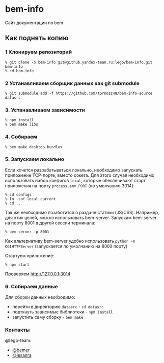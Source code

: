 bem-info
=====

Сайт документации по bem

## Как поднять копию ##

### 1 Клонируем репозиторий

```
% git clone -b bem-info git@github.yandex-team.ru:lego/bem-info.git bem-info
% cd bem-info
```

### 2 Устанавливаем сборщик данных как git submodule

```
% git submodule add -f https://github.com/tormozz48/bem-info-source datasrc
```

### 3. Устанавливаем зависимости

```
% npm install
% bem make libs
```

### 4. Собираем

```
% bem make desktop.bundles
```

### 5. Запускаем локально

Если хочется разрабатываться локально, необходимо запускать приложение TCP-порте, вместо сокета. Для этого случая
необходимо использовать набор конфигов `local`, которые обеспечивают старт приложения на порту `process.env.PORT`
(по умолчанию 3014):

```
% cd configs
% ln -snf local current
% cd ..
```

Так же необходимо позаботится о раздаче статики (JS/CSS). Например, для этих целей, можно использовать bem-server.
Запускам bem-server на порту 8001 в другой сессии терминала:

```
% bem server -p 8001
```

Как альтернативу bem-server удобно использовать  `python -m CGIHTTPServer` (запускается по умолчанию на 8000 порту)

Стартуем приложение:

```
% npm start
```

Проверяем http://127.0.0.1:3014

### 6. Собираем данные

Для сборки данных необходимо:

* перейти в директорию `datasrc` - `cd datasrc`
* подтянуть зависимые библиотеки - `npm install`
* запустить саму сборку - `bem make`

### Контакты

@lego-team:

* [@bemer](http://staff/bemer)
* [@lesanra](http://staff/lesanra)

